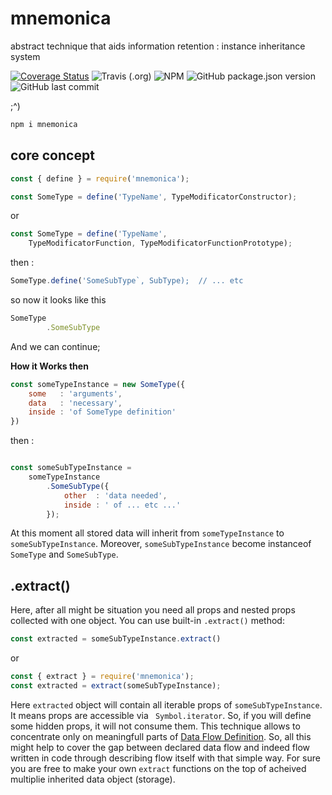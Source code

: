 # mnemonica
abstract technique that aids information retention : instance inheritance system

[![Coverage Status](https://coveralls.io/repos/github/wentout/mnemonica/badge.svg?branch=master)](https://coveralls.io/github/wentout/mnemonica?branch=master)
![Travis (.org)](https://img.shields.io/travis/wentout/mnemonica)
![NPM](https://img.shields.io/npm/l/mnemonica)
![GitHub package.json version](https://img.shields.io/github/package-json/v/wentout/mnemonica)
![GitHub last commit](https://img.shields.io/github/last-commit/wentout/mnemonica)

;^)

```bash
npm i mnemonica
```

## core concept


```js
const { define } = require('mnemonica');

const SomeType = define('TypeName', TypeModificatorConstructor);
```

or

```js
const SomeType = define('TypeName',
	TypeModificatorFunction, TypeModificatorFunctionPrototype);
```

then :

```js
SomeType.define('SomeSubType`, SubType);  // ... etc
```

so now it looks like this

```js
SomeType
		.SomeSubType
```

And we can continue;

**How it Works then**

```js
const someTypeInstance = new SomeType({
	some   : 'arguments',
	data   : 'necessary',
	inside : 'of SomeType definition'
})
```

then :

```js

const someSubTypeInstance =
	someTypeInstance
		.SomeSubType({
			other  : 'data needed',
			inside : ' of ... etc ...'
		});

```

At this moment all stored data will inherit from `someTypeInstance` to `someSubTypeInstance`. Moreover, `someSubTypeInstance` become instanceof `SomeType` and `SomeSubType`.

## .extract()

Here, after all might be situation you need all props and  nested props collected with one object. You can use built-in `.extract()` method:

```js
const extracted = someSubTypeInstance.extract()
```

or

```js
const { extract } = require('mnemonica');
const extracted = extract(someSubTypeInstance);
```

Here `extracted` object will contain all iterable props of `someSubTypeInstance`. It means props are accessible via ` Symbol.iterator`. So, if you will define some hidden props, it will not consume them. This technique allows to concentrate only on meaningfull parts of [Data Flow Definition](https://en.wikipedia.org/wiki/Data-flow_diagram). So, all this might help to cover the gap between declared data flow and indeed flow written in code through describing flow itself with that simple way. For sure you are free to make your own `extract` functions on the top of acheived multiplie inherited data object (storage).